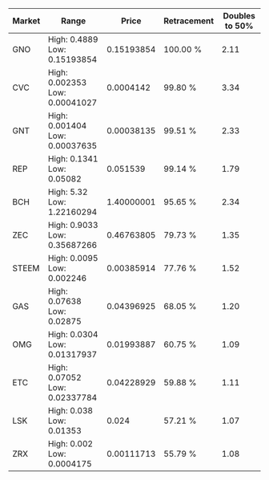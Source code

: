 | Market | Range | Price| Retracement | Doubles to 50% |
| --- | --- | --- | --- | --- |
| GNO | High: 0.4889<br />Low: 0.15193854 | 0.15193854 | 100.00 % | 2.11 |
| CVC | High: 0.002353<br />Low: 0.00041027 | 0.0004142 | 99.80 % | 3.34 |
| GNT | High: 0.001404<br />Low: 0.00037635 | 0.00038135 | 99.51 % | 2.33 |
| REP | High: 0.1341<br />Low: 0.05082 | 0.051539 | 99.14 % | 1.79 |
| BCH | High: 5.32<br />Low: 1.22160294 | 1.40000001 | 95.65 % | 2.34 |
| ZEC | High: 0.9033<br />Low: 0.35687266 | 0.46763805 | 79.73 % | 1.35 |
| STEEM | High: 0.0095<br />Low: 0.002246 | 0.00385914 | 77.76 % | 1.52 |
| GAS | High: 0.07638<br />Low: 0.02875 | 0.04396925 | 68.05 % | 1.20 |
| OMG | High: 0.0304<br />Low: 0.01317937 | 0.01993887 | 60.75 % | 1.09 |
| ETC | High: 0.07052<br />Low: 0.02337784 | 0.04228929 | 59.88 % | 1.11 |
| LSK | High: 0.038<br />Low: 0.01353 | 0.024 | 57.21 % | 1.07 |
| ZRX | High: 0.002<br />Low: 0.0004175 | 0.00111713 | 55.79 % | 1.08 |
